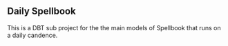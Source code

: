 ## Daily Spellbook

This is a DBT sub project for the the main models of Spellbook that runs on a daily candence.